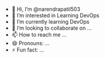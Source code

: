 - 👋 Hi, I’m @narendrapatil503
- 👀 I’m interested in Learning DevOps
- 🌱 I’m currently learning DevOps
- 💞️ I’m looking to collaborate on ...
- 📫 How to reach me ...
- 😄 Pronouns: ...
- ⚡ Fun fact: ...

<!---
narendrapatil503/narendrapatil503 is a ✨ special ✨ repository because its `README.md` (this file) appears on your GitHub profile.
You can click the Preview link to take a look at your changes.
--->
